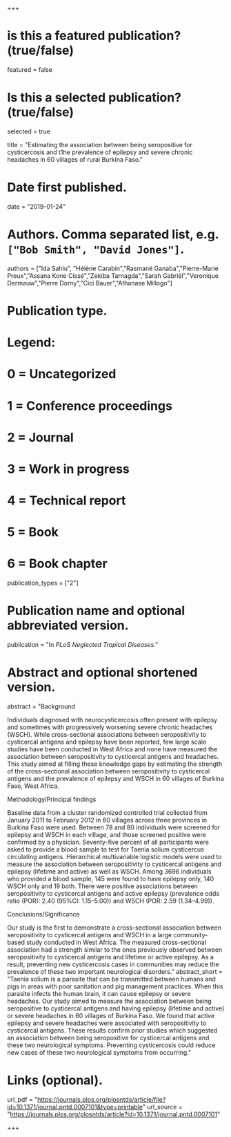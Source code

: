 +++
# is this a featured publication? (true/false)
featured = false
# Is this a selected publication? (true/false)
selected = true

title = "Estimating the association between being seropositive for
cysticercosis and t1he prevalence of epilepsy and severe chronic headaches in 60 villages of
rural Burkina Faso."

# Date first published.
date = "2019-01-24"

# Authors. Comma separated list, e.g. `["Bob Smith", "David Jones"]`.
authors = ["Ida Sahlu", "Hélėne Carabin","Rasmané Ganaba","Pierre-Marie Preux","Assana Kone Cissé","Zekiba Tarnagda","Sarah Gabriël","Veronique Dermauw","Pierre Dorny","Cici Bauer","Athanase Millogo"]

# Publication type.
# Legend:
# 0 = Uncategorized
# 1 = Conference proceedings
# 2 = Journal
# 3 = Work in progress
# 4 = Technical report
# 5 = Book
# 6 = Book chapter
publication_types = ["2"]

# Publication name and optional abbreviated version.
publication = "In *PLoS Neglected Tropical Diseases*."

# Abstract and optional shortened version.
abstract = "Background

Individuals diagnosed with neurocysticercosis often present with epilepsy and sometimes with progressively worsening severe chronic headaches (WSCH). While cross-sectional associations between seropositivity to cysticercal antigens and epilepsy have been reported, few large scale studies have been conducted in West Africa and none have measured the association between seropositivity to cysticercal antigens and headaches. This study aimed at filling these knowledge gaps by estimating the strength of the cross-sectional association between seropositivity to cysticercal antigens and the prevalence of epilepsy and WSCH in 60 villages of Burkina Faso, West Africa.

Methodology/Principal findings

Baseline data from a cluster randomized controlled trial collected from January 2011 to February 2012 in 60 villages across three provinces in Burkina Faso were used. Between 78 and 80 individuals were screened for epilepsy and WSCH in each village, and those screened positive were confirmed by a physician. Seventy-five percent of all participants were asked to provide a blood sample to test for Taenia solium cysticercus circulating antigens. Hierarchical multivariable logistic models were used to measure the association between seropositivity to cysticercal antigens and epilepsy (lifetime and active) as well as WSCH. Among 3696 individuals who provided a blood sample, 145 were found to have epilepsy only, 140 WSCH only and 19 both. There were positive associations between seropositivity to cysticercal antigens and active epilepsy (prevalence odds ratio (POR): 2.40 (95%CI: 1.15–5.00)) and WSCH (POR: 2.59 (1.34–4.99)).

Conclusions/Significance

Our study is the first to demonstrate a cross-sectional association between seropositivity to cysticercal antigens and WSCH in a large community-based study conducted in West Africa. The measured cross-sectional association had a strength similar to the ones previously observed between seropositivity to cysticercal antigens and lifetime or active epilepsy. As a result, preventing new cysticercosis cases in communities may reduce the prevalence of these two important neurological disorders."
abstract_short = "Taenia solium is a parasite that can be transmitted between humans and pigs in areas with poor sanitation and pig management practices. When this parasite infects the human brain, it can cause epilepsy or severe headaches. Our study aimed to measure the association between being seropositive to cysticercal antigens and having epilepsy (lifetime and active) or severe headaches in 60 villages of Burkina Faso. We found that active epilepsy and severe headaches were associated with seropositivity to cysticercal antigens. These results confirm prior studies which suggested an association between being seropositive for cysticercal antigens and these two neurological symptoms. Preventing cysticercosis could reduce new cases of these two neurological symptoms from occurring."


# Links (optional).
url_pdf = "https://journals.plos.org/plosntds/article/file?id=10.1371/journal.pntd.0007101&type=printable"
url_source = "https://journals.plos.org/plosntds/article?id=10.1371/journal.pntd.0007101"


+++

